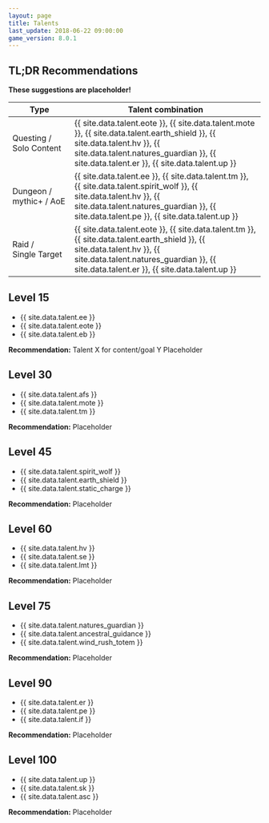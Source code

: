 ```yaml
---
layout: page
title: Talents
last_update: 2018-06-22 09:00:00
game_version: 8.0.1
---
```


## TL;DR Recommendations

**These suggestions are placeholder!**

Type | Talent combination
--- | ---
Questing / Solo&nbsp;Content | {{ site.data.talent.eote }}, {{ site.data.talent.mote }}, {{ site.data.talent.earth_shield }}, {{ site.data.talent.hv }}, {{ site.data.talent.natures_guardian }}, {{ site.data.talent.er }}, {{ site.data.talent.up }}
Dungeon / mythic+ / AoE | {{ site.data.talent.ee }}, {{ site.data.talent.tm }}, {{ site.data.talent.spirit_wolf }}, {{ site.data.talent.hv }}, {{ site.data.talent.natures_guardian }}, {{ site.data.talent.pe }}, {{ site.data.talent.up }}
Raid / Single&nbsp;Target | {{ site.data.talent.eote }}, {{ site.data.talent.tm }}, {{ site.data.talent.earth_shield }}, {{ site.data.talent.hv }}, {{ site.data.talent.natures_guardian }}, {{ site.data.talent.er }}, {{ site.data.talent.up }}

## Level 15
- {{ site.data.talent.ee }}
- {{ site.data.talent.eote }}
- {{ site.data.talent.eb }}

**Recommendation:** Talent X for content/goal Y Placeholder

## Level 30
- {{ site.data.talent.afs }}
- {{ site.data.talent.mote }}
- {{ site.data.talent.tm }}

**Recommendation:** Placeholder

## Level 45
- {{ site.data.talent.spirit_wolf }}
- {{ site.data.talent.earth_shield }}
- {{ site.data.talent.static_charge }}

**Recommendation:** Placeholder

## Level 60
- {{ site.data.talent.hv }}
- {{ site.data.talent.se }}
- {{ site.data.talent.lmt }}

**Recommendation:** Placeholder

## Level 75
- {{ site.data.talent.natures_guardian }}
- {{ site.data.talent.ancestral_guidance }}
- {{ site.data.talent.wind_rush_totem }}

**Recommendation:** Placeholder

## Level 90
- {{ site.data.talent.er }}
- {{ site.data.talent.pe }}
- {{ site.data.talent.if }}

**Recommendation:** Placeholder

## Level 100
- {{ site.data.talent.up }}
- {{ site.data.talent.sk }}
- {{ site.data.talent.asc }}

**Recommendation:** Placeholder

